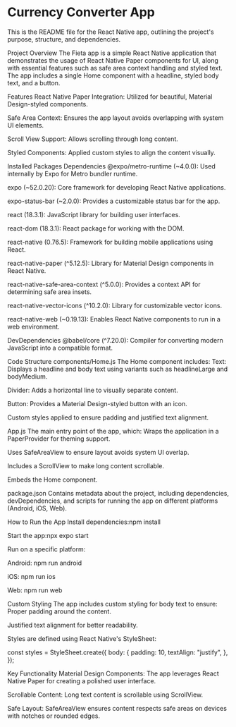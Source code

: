 # Currency Converter App

This is the README file for the React Native app, outlining the project's purpose, structure, and dependencies.

Project Overview
The Fieta app is a simple React Native application that demonstrates the usage of React Native Paper components for UI, along with essential features such as safe area context handling and styled text. The app includes a single Home component with a headline, styled body text, and a button.

Features
React Native Paper Integration: Utilized for beautiful, Material Design-styled components.

Safe Area Context: Ensures the app layout avoids overlapping with system UI elements.

Scroll View Support: Allows scrolling through long content.

Styled Components: Applied custom styles to align the content visually.

Installed Packages
Dependencies
@expo/metro-runtime (~4.0.0): Used internally by Expo for Metro bundler runtime.

expo (~52.0.20): Core framework for developing React Native applications.

expo-status-bar (~2.0.0): Provides a customizable status bar for the app.

react (18.3.1): JavaScript library for building user interfaces.

react-dom (18.3.1): React package for working with the DOM.

react-native (0.76.5): Framework for building mobile applications using React.

react-native-paper (^5.12.5): Library for Material Design components in React Native.

react-native-safe-area-context (^5.0.0): Provides a context API for determining safe area insets.

react-native-vector-icons (^10.2.0): Library for customizable vector icons.

react-native-web (~0.19.13): Enables React Native components to run in a web environment.

DevDependencies
@babel/core (^7.20.0): Compiler for converting modern JavaScript into a compatible format.

Code Structure
components/Home.js
The Home component includes:
Text: Displays a headline and body text using variants such as headlineLarge and bodyMedium.

Divider: Adds a horizontal line to visually separate content.

Button: Provides a Material Design-styled button with an icon.

Custom styles applied to ensure padding and justified text alignment.

App.js
The main entry point of the app, which:
Wraps the application in a PaperProvider for theming support.

Uses SafeAreaView to ensure layout avoids system UI overlap.

Includes a ScrollView to make long content scrollable.

Embeds the Home component.

package.json
Contains metadata about the project, including dependencies, devDependencies, and scripts for running the app on different platforms (Android, iOS, Web).

How to Run the App
Install dependencies:npm install

Start the app:npx expo start

Run on a specific platform:

Android: npm run android

iOS: npm run ios

Web: npm run web

Custom Styling
The app includes custom styling for body text to ensure: Proper padding around the content.

Justified text alignment for better readability.

Styles are defined using React Native's StyleSheet:

const styles = StyleSheet.create({ body: { padding: 10, textAlign: "justify", }, });


Key Functionality
Material Design Components: The app leverages React Native Paper for creating a polished user interface.

Scrollable Content: Long text content is scrollable using ScrollView.

Safe Layout: SafeAreaView ensures content respects safe areas on devices with notches or rounded edges.
